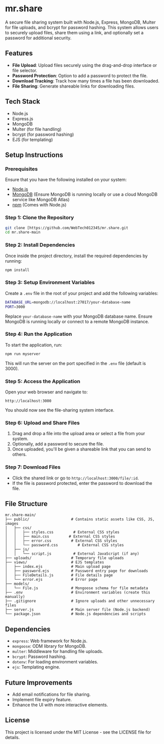 
# mr.share

A secure file sharing system built with Node.js, Express, MongoDB, Multer for file uploads, and bcrypt for password hashing. This system allows users to securely upload files, share them using a link, and optionally set a password for additional security.

## Features
- **File Upload**: Upload files securely using the drag-and-drop interface or file selector.
- **Password Protection**: Option to add a password to protect the file.
- **Download Tracking**: Track how many times a file has been downloaded.
- **File Sharing**: Generate shareable links for downloading files.

## Tech Stack
- Node.js
- Express.js
- MongoDB
- Multer (for file handling)
- bcrypt (for password hashing)
- EJS (for templating)

## Setup Instructions

### Prerequisites
Ensure that you have the following installed on your system:
- [Node.js](https://nodejs.org/)
- [MongoDB](https://www.mongodb.com/) (Ensure MongoDB is running locally or use a cloud MongoDB service like MongoDB Atlas)
- [npm](https://www.npmjs.com/) (Comes with Node.js)

### Step 1: Clone the Repository
```bash
git clone [https://github.com/WebTech012345/mr.share.git
cd mr.share-main
```

### Step 2: Install Dependencies
Once inside the project directory, install the required dependencies by running:
```bash
npm install
```

### Step 3: Setup Environment Variables
Create a `.env` file in the root of your project and add the following variables:
```bash
DATABASE_URL=mongodb://localhost:27017/your-database-name
PORT=3000
```
Replace `your-database-name` with your MongoDB database name. Ensure MongoDB is running locally or connect to a remote MongoDB instance.

### Step 4: Run the Application
To start the application, run:
```bash
npm run myserver
```
This will run the server on the port specified in the `.env` file (default is 3000).

### Step 5: Access the Application
Open your web browser and navigate to:
```
http://localhost:3000
```

You should now see the file-sharing system interface.

### Step 6: Upload and Share Files
1. Drag and drop a file into the upload area or select a file from your system.
2. Optionally, add a password to secure the file.
3. Once uploaded, you'll be given a shareable link that you can send to others.

### Step 7: Download Files
- Click the shared link or go to `http://localhost:3000/file/:id`.
- If the file is password protected, enter the password to download the file.

## File Structure

```plaintext
mr.share-main/
├── public/                   # Contains static assets like CSS, JS, images
│   ├── css/
│   │   ├── styles.css         # External CSS styles
│   │   ├── main.css         # External CSS styles
│   │   ├── error.css         # External CSS styles
│   │   └── password.css         # External CSS styles
│   ├── js/
│   │   └── script.js          # External JavaScript (if any)
├── uploads/                  # Temporary file uploads
├── views/                    # EJS templates
│   ├── index.ejs             # Main upload page
│   ├── password.ejs          # Password entry page for downloads
│   ├── FileDetails.js        # File details page
│   └── error.ejs             # Error page
├── models/
│   └── File.js               # Mongoose schema for file metadata
├── .env                      # Environment variables (create this manually)
├── .gitignore                # Ignore uploads and other unnecessary files
├── server.js                 # Main server file (Node.js backend)
└── package.json              # Node.js dependencies and scripts
```

## Dependencies
- `express`: Web framework for Node.js.
- `mongoose`: ODM library for MongoDB.
- `multer`: Middleware for handling file uploads.
- `bcrypt`: Password hashing.
- `dotenv`: For loading environment variables.
- `ejs`: Templating engine.

## Future Improvements
- Add email notifications for file sharing.
- Implement file expiry feature.
- Enhance the UI with more interactive elements.

## License
This project is licensed under the MIT License - see the LICENSE file for details.
